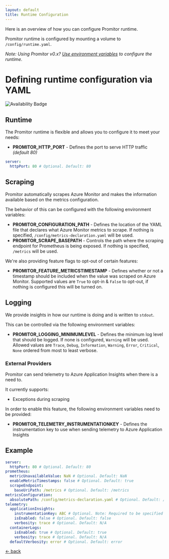 ```yaml
---
layout: default
title: Runtime Configuration
---
```


Here is an overview of how you can configure Promitor runtime.

Promitor runtime is configured by mounting a volume to `/config/runtime.yaml`.

_Note: Using Promitor v0.x? [Use environment variables](./../v0.x/) to configure the runtime._

# Defining runtime configuration via YAML
![Availability Badge](https://img.shields.io/badge/Available%20Starting-v1.0-green.svg)

## Runtime
The Promitor runtime is flexible and allows you to configure it to meet your needs:
- **PROMITOR_HTTP_PORT** - Defines the port to serve HTTP traffic _(default 80)_

```yaml
server:
  httpPort: 80 # Optional. Default: 80
```

## Scraping
Promitor automatically scrapes Azure Monitor and makes the information available based on the metrics configuration.

The behavior of this can be configured with the following environment variables:
- **PROMITOR_CONFIGURATION_PATH** - Defines the location of the YAML file that declares what Azure Monitor metrics to scrape. If nothing is specified, `/config/metrics-declaration.yaml` will be used.
- **PROMITOR_SCRAPE_BASEPATH** - Controls the path where the scraping endpoint for Prometheus is being exposed. If nothing is specified, `/metrics` will be used.

We're also providing feature flags to opt-out of certain features:
- **PROMITOR_FEATURE_METRICSTIMESTAMP** - Defines whether or not a timestamp should be included when the value was scraped on Azure Monitor. Supported values are `True` to opt-in & `False` to opt-out, if nothing is configured this will be turned on.

## Logging
We provide insights in how our runtime is doing and is written to `stdout`.

This can be controlled via the following environment variables:
- **PROMITOR_LOGGING_MINIMUMLEVEL** - Defines the minimum log level that should be logged. If none is configured, `Warning` will be used. Allowed values are `Trace`, `Debug`, `Information`, `Warning`, `Error`, `Critical`, `None` ordered from most to least verbose.

### External Providers
Promitor can send telemetry to Azure Application Insights when there is a need to.

It currently supports:
- Exceptions during scraping

In order to enable this feature, the following environment variables need to be provided:
- **PROMITOR_TELEMETRY_INSTRUMENTATIONKEY** - Defines the instrumentation key to use when sending telemetry to Azure Application Insights

## Example

```yaml
server:
  httpPort: 80 # Optional. Default: 80
prometheus:
  metricUnavailableValue: NaN # Optional. Default: NaN
  enableMetricTimestamps: false # Optional. Default: true
  scrapeEndpoint:
    baseUriPath: /metrics # Optional. Default: /metrics
metricsConfiguration:
  absolutePath: /config/metrics-declaration.yaml # Optional. Default: /config/metrics-declaration.yaml
telemetry:
  applicationInsights:
    instrumentationKey: ABC # Optional. Note: Required to be specified when turned on
    isEnabled: false # Optional. Default: false
    verbosity: trace # Optional. Default: N/A
  containerLogs:
    isEnabled: true # Optional. Default: true
    verbosity: trace # Optional. Default: N/A
  defaultVerbosity: error # Optional. Default: error
```

[&larr; back](/)
